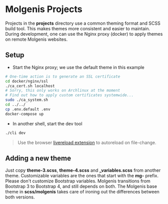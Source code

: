 # Molgenis Projects

Projects in the **projects** directory use a common theming
format and SCSS build tool. This makes themes more consistent
and easier to maintain. During development, one can use the
Nginx proxy (docker) to apply themes on remote Molgenis
websites.

## Setup

* Start the Nginx proxy; we use the default theme in this example

```bash
# One-time action is to generate an SSL certificate
cd docker/nginx/ssl
./ca_cert.sh localhost
# Sorry, this only works on Archlinux at the moment
# Find out how to apply custom certificates systemwide...
sudo ./ca_system.sh
cd ../../
cp .env.default .env
docker-compose up
```

* In another shell, start the dev tool

```bash
./cli dev
```

> Use the browser [livereload extension](https://chrome.google.com/webstore/detail/livereload/jnihajbhpnppcggbcgedagnkighmdlei) to autoreload on file-change.

## Adding a new theme

Just copy **theme-3.scss**, **theme-4.scss** and **_variables.scss** from
another theme. Customizable variables are the ones that start with the
**mg-** prefix. Please don't customize Bootstrap variables. Molgenis
transitions from Bootstrap 3 to Bootstrap 4, and still depends on
both. The Molgenis base theme in **scss/molgenis** takes care of
ironing out the differences between both versions.
